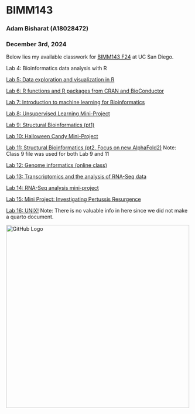 # BIMM143
### Adam Bisharat (A18028472)
### December 3rd, 2024


Below lies my available classwork for [BIMM143 F24](https://bioboot.github.io/bimm143_F24/schedule/) at UC San Diego.


Lab 4: Bioinformatics data analysis with R

[Lab 5: Data exploration and visualization in R](https://github.com/Adambish67/BIMM143_Github/blob/main/Class05/Class05.md)

[Lab 6: R functions and R packages from CRAN and BioConductor](https://github.com/Adambish67/BIMM143_Github/blob/main/Class%2006/Class06.md)

[Lab 7: Introduction to machine learning for Bioinformatics](https://github.com/Adambish67/BIMM143_Github/blob/main/Class07/Class07.md)

[Lab 8: Unsupervised Learning Mini-Project](https://github.com/Adambish67/BIMM143_Github/blob/main/Class08/Class08%20Mini%20Project%20-%20Complete.md)

[Lab 9: Structural Bioinformatics (pt1)](https://github.com/Adambish67/BIMM143_Github/blob/main/Lab09/Class09.md)

[Lab 10: Halloween Candy Mini-Project](https://github.com/Adambish67/BIMM143_Github/blob/main/Class10%20(Halloweeen)/Class10%20(Halloween%20mini-project).md)

[Lab 11: Structural Bioinformatics (pt2. Focus on new AlphaFold2)](https://github.com/Adambish67/BIMM143_Github/blob/main/Lab09/Class09.md)
Note: Class 9 file was used for both Lab 9 and 11

[Lab 12: Genome informatics (online class)](https://github.com/Adambish67/BIMM143_Github/blob/main/Class%2012/Class12.md)

[Lab 13: Transcriptomics and the analysis of RNA-Seq data](https://github.com/Adambish67/BIMM143_Github/blob/main/Lab13/Lab13.md)

[Lab 14: RNA-Seq analysis mini-project](https://github.com/Adambish67/BIMM143_Github/blob/main/Lab%2014/Lab%2014.md)

[Lab 15: Mini Project: Investigating Pertussis Resurgence](https://github.com/Adambish67/BIMM143_Github/blob/main/Lab%2015/Lab%2015.md)

[Lab 16: UNIX!](https://github.com/Adambish67/BIMM143_Github/tree/main/Lab%2016%202)
Note: There is no valuable info in here since we did not make a quarto document.



<img src="https://external-content.duckduckgo.com/iu/?u=https%3A%2F%2Fcdn.dribbble.com%2Fusers%2F795597%2Fscreenshots%2F3443932%2Fcomp-2.gif&f=1&nofb=1&ipt=349a313e80b192d79c0c29145d77fb613f03a5cb9478f77778026399bd79b90c&ipo=images" alt="GitHub Logo" width="500">